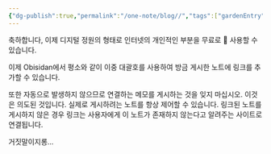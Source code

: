 ```yaml
---
{"dg-publish":true,"permalink":"/one-note/blog//","tags":["gardenEntry"]}
---
```


축하합니다, 이제 디지털 정원의 형태로 인터넷의 개인적인 부분을 무료로 🎉 사용할 수 있습니다.

이제 Obisidan에서 평소와 같이 이중 대괄호를 사용하여 방금 게시한 노트에 링크를 추가할 수 있습니다.

또한 자동으로 발생하지 않으므로 연결하는 메모를 게시하는 것을 잊지 마십시오. 이것은 의도된 것입니다. 실제로 게시하려는 노트를 항상 제어할 수 있습니다. 링크된 노트를 게시하지 않은 경우 링크는 사용자에게 이 노트가 존재하지 않는다고 알려주는 사이트로 연결됩니다.

거짓말이지롱... 
